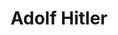 ---
title: "Adolf Hitler"
hashtag: adolf-hitler
born-on: 1889-04-20
died-on: 1945-04-30
layout: hashtag
related:
  - Murdered by Nazis
tags:
  - German
  - politician
  - human being
  - dead at the moment
---
